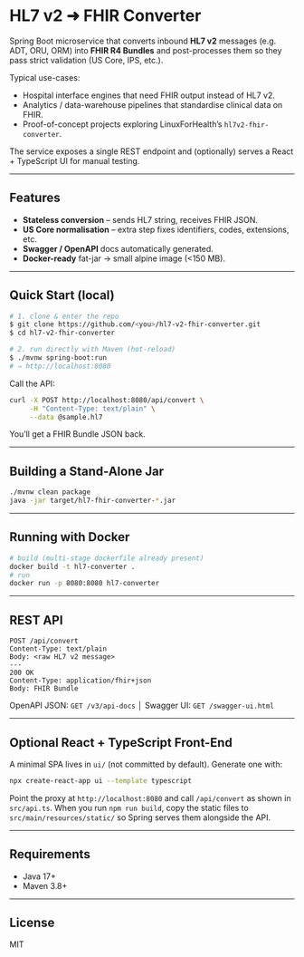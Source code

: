# HL7 v2 ➜ FHIR Converter

Spring&nbsp;Boot microservice that converts inbound **HL7 v2** messages (e.g. ADT, ORU, ORM) into **FHIR R4 Bundles** and post-processes them so they pass strict validation (US Core, IPS, etc.).

Typical use-cases:
* Hospital interface engines that need FHIR output instead of HL7 v2.
* Analytics / data-warehouse pipelines that standardise clinical data on FHIR.
* Proof-of-concept projects exploring LinuxForHealth’s `hl7v2-fhir-converter`.

The service exposes a single REST endpoint and (optionally) serves a React + TypeScript UI for manual testing.

---
## Features

* **Stateless conversion** – sends HL7 string, receives FHIR JSON.
* **US Core normalisation** – extra step fixes identifiers, codes, extensions, etc.
* **Swagger / OpenAPI** docs automatically generated.
* **Docker-ready** fat-jar → small alpine image (<150 MB).

---
## Quick Start (local)

```bash
# 1. clone & enter the repo
$ git clone https://github.com/<you>/hl7-v2-fhir-converter.git
$ cd hl7-v2-fhir-converter

# 2. run directly with Maven (hot-reload)
$ ./mvnw spring-boot:run
# ⇒ http://localhost:8080
```

Call the API:
```bash
curl -X POST http://localhost:8080/api/convert \
     -H "Content-Type: text/plain" \
     --data @sample.hl7
```
You’ll get a FHIR Bundle JSON back.

---
## Building a Stand-Alone Jar

```bash
./mvnw clean package
java -jar target/hl7-fhir-converter-*.jar
```

---
## Running with Docker

```bash
# build (multi-stage dockerfile already present)
docker build -t hl7-converter .
# run
docker run -p 8080:8080 hl7-converter
```

---
## REST API

```http
POST /api/convert
Content-Type: text/plain
Body: <raw HL7 v2 message>
---
200 OK
Content-Type: application/fhir+json
Body: FHIR Bundle
```

OpenAPI JSON: `GET /v3/api-docs`  │  Swagger UI: `GET /swagger-ui.html`

---
## Optional React + TypeScript Front-End

A minimal SPA lives in `ui/` (not committed by default). Generate one with:
```bash
npx create-react-app ui --template typescript
```
Point the proxy at `http://localhost:8080` and call `/api/convert` as shown in `src/api.ts`.
When you run `npm run build`, copy the static files to `src/main/resources/static/` so Spring serves them alongside the API.

---
## Requirements

* Java 17+
* Maven 3.8+

---
## License
MIT 